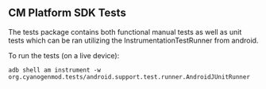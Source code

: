 ## CM Platform SDK Tests
The tests package contains both functional manual tests as well as unit
tests which can be ran utilizing the InstrumentationTestRunner from android.

To run the tests (on a live device):
  
  ```adb shell am instrument -w org.cyanogenmod.tests/android.support.test.runner.AndroidJUnitRunner```
